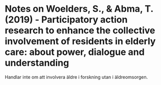 # Notes on Woelders, S., & Abma, T. (2019) - Participatory action research to enhance the collective involvement of residents in elderly care: about power, dialogue and understanding

Handlar inte om att involvera äldre i forskning utan i äldreomsorgen.
